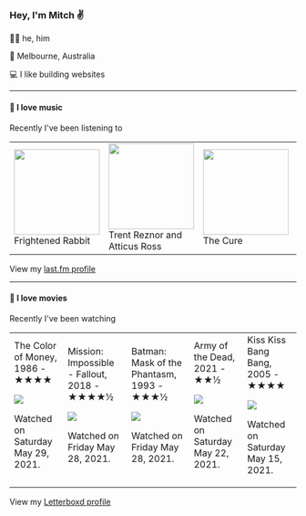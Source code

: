 <article><h3>Hey, I&#x27;m Mitch ✌️</h3><section><p>🙆‍♂️ he, him</p><p>📍 Melbourne, Australia</p><p>💻 I like building websites</p></section><hr/><section><h4>💽 I love music</h4><p>Recently I&#x27;ve been listening to</p><table><tbody><td><img src="https://lastfm.freetls.fastly.net/i/u/174s/7f1d3e4691744ed4a93479be733781eb.png" height="150px" alt="" role="presentation"/><br/>Frightened Rabbit</td><td><img src="https://lastfm.freetls.fastly.net/i/u/174s/44d470d009d24d658d0d2b2bcaa2bcd2.png" height="150px" alt="" role="presentation"/><br/>Trent Reznor and Atticus Ross</td><td><img src="https://lastfm.freetls.fastly.net/i/u/174s/dfe46676a40e422ca457b91d24bcabdb.png" height="150px" alt="" role="presentation"/><br/>The Cure</td><td><img src="https://lastfm.freetls.fastly.net/i/u/174s/f59aa166434c40f5ad86167435c6e469.png" height="150px" alt="" role="presentation"/><br/>Beach House</td><td><img src="https://lastfm.freetls.fastly.net/i/u/174s/466f8fd2eaf94f5a92d44c63ffc8b33a.png" height="150px" alt="" role="presentation"/><br/>Air</td></tbody></table><span>View my <a href="https://www.last.fm/user/mylsb">last.fm profile</a></span></section><hr/><section><h4>📼 I love movies</h4><p>Recently I&#x27;ve been watching</p><table><tbody><td>The Color of Money, 1986 - ★★★★<br/><span> <p><img src="https://a.ltrbxd.com/resized/film-poster/4/4/9/3/0/44930-the-color-of-money-0-500-0-750-crop.jpg?k=62e9b63ce4"/></p> <p>Watched on Saturday May 29, 2021.</p> </span></td><td>Mission: Impossible - Fallout, 2018 - ★★★★½<br/><span> <p><img src="https://a.ltrbxd.com/resized/film-poster/2/8/3/2/7/3/283273-mission-impossible-fallout-0-500-0-750-crop.jpg?k=0136f01d47"/></p> <p>Watched on Friday May 28, 2021.</p> </span></td><td>Batman: Mask of the Phantasm, 1993 - ★★★½<br/><span> <p><img src="https://a.ltrbxd.com/resized/film-poster/4/2/7/1/1/42711-batman-mask-of-the-phantasm-0-500-0-750-crop.jpg?k=5bc31e8854"/></p> <p>Watched on Friday May 28, 2021.</p> </span></td><td>Army of the Dead, 2021 - ★★½<br/><span> <p><img src="https://a.ltrbxd.com/resized/film-poster/4/3/3/6/5/2/433652-army-of-the-dead-0-500-0-750-crop.jpg?k=a58e353ff7"/></p> <p>Watched on Saturday May 22, 2021.</p> </span></td><td>Kiss Kiss Bang Bang, 2005 - ★★★★<br/><span> <p><img src="https://a.ltrbxd.com/resized/sm/upload/ek/qa/d5/cb/18GHWx66uADdY7GM9NL8WRY5GSw-0-500-0-750-crop.jpg?k=8b70a8cbe6"/></p> <p>Watched on Saturday May 15, 2021.</p> </span></td></tbody></table><span>View my <a href="https://letterboxd.com/myslab/">Letterboxd profile</a></span></section></article>